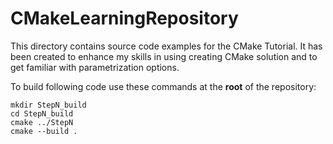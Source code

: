 # CMakeLearningRepository


This directory contains source code examples for the CMake Tutorial. It has been created to enhance my skills in using creating CMake solution and to get familiar with parametrization options.

To build following code use these commands at the **root** of the repository:
```
mkdir StepN_build
cd StepN_build
cmake ../StepN
cmake --build .
```
